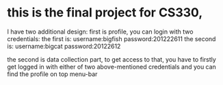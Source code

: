 # this is the final project for CS330,
I have two additional design:
first is profile, you can login with two credentials:
the first is:
	username:bigfish
	password:201222611
the second is:
	username:bigcat
	password:20122612

the second is data collection part, to get access to that, you have to firstly
get logged in with either of two above-mentioned credentials and you can find the profile on top menu-bar
